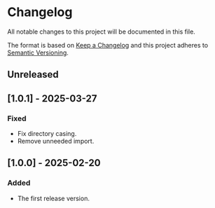 # Changelog
All notable changes to this project will be documented in this file.

The format is based on [Keep a Changelog](http://keepachangelog.com/en/1.0.0/)
and this project adheres to [Semantic Versioning](http://semver.org/spec/v2.0.0.html).

## Unreleased

## [1.0.1] - 2025-03-27

### Fixed
- Fix directory casing.
- Remove unneeded import.

## [1.0.0] - 2025-02-20

### Added
- The first release version.
